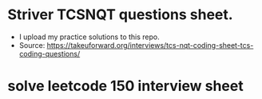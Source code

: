 # Striver TCSNQT questions sheet. 
- I upload my practice solutions to this repo.
- Source: https://takeuforward.org/interviews/tcs-nqt-coding-sheet-tcs-coding-questions/


# solve leetcode 150 interview sheet
